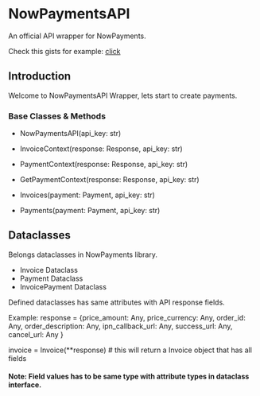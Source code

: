 # NowPaymentsAPI

An official API wrapper for NowPayments.

Check this gists for example: [click](https://gist.github.com/fswair/cac346b06a61f93c1d24941bc6b56877)

## Introduction

Welcome to NowPaymentsAPI Wrapper, lets start to create payments.

### Base Classes & Methods

- NowPaymentsAPI(api_key: str)
- InvoiceContext(response: Response, api_key: str)
- PaymentContext(response: Response, api_key: str)
- GetPaymentContext(response: Response, api_key: str)

- Invoices(payment: Payment, api_key: str)
- Payments(payment: Payment, api_key: str)

## Dataclasses

Belongs dataclasses in NowPayments library.

- Invoice Dataclass
- Payment Dataclass
- InvoicePayment Dataclass

Defined dataclasses has same attributes with API response fields.

Example:
response = {price_amount: Any, price_currency: Any, order_id: Any, order_description: Any, ipn_callback_url: Any, success_url: Any, cancel_url: Any
}

invoice = Invoice(\*\*response) # this will return a Invoice object that has all fields

#### Note: Field values has to be same type with attribute types in dataclass interface.
